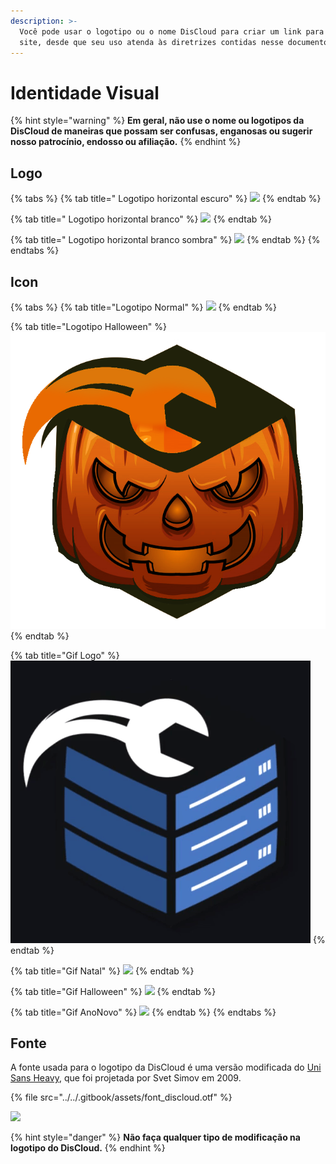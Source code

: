 ```yaml
---
description: >-
  Você pode usar o logotipo ou o nome DisCloud para criar um link para nosso
  site, desde que seu uso atenda às diretrizes contidas nesse documento.
---
```


# Identidade Visual

{% hint style="warning" %}
**Em geral, não use o nome ou logotipos da DisCloud de maneiras que possam ser confusas, enganosas ou sugerir nosso patrocínio, endosso ou afiliação.**
{% endhint %}

## Logo

{% tabs %}
{% tab title=" Logotipo horizontal escuro" %}
![](../../.gitbook/assets/spoiler\_discloud\_dark.png)
{% endtab %}

{% tab title=" Logotipo horizontal branco" %}
![](../../.gitbook/assets/spoiler\_discloud\_branco.png)
{% endtab %}

{% tab title=" Logotipo horizontal branco sombra" %}
![](<../../.gitbook/assets/discloud2 (1) (1) (1) (1) (1).png>)
{% endtab %}
{% endtabs %}

## Icon

{% tabs %}
{% tab title="Logotipo Normal" %}
![](<../../.gitbook/assets/discloudlogo (1).png>)
{% endtab %}

{% tab title="Logotipo Halloween" %}
![](../../.gitbook/assets/discloudhalloween.png)
{% endtab %}

{% tab title="Gif Logo" %}
![](<../../.gitbook/assets/icongif (1) (1) (1) (1) (1) (1).gif>)
{% endtab %}

{% tab title="Gif Natal" %}
![](../../.gitbook/assets/natal.gif)
{% endtab %}

{% tab title="Gif Halloween" %}
![](../../.gitbook/assets/gif1.gif)
{% endtab %}

{% tab title="Gif AnoNovo" %}
![](../../.gitbook/assets/ww-1-.gif)
{% endtab %}
{% endtabs %}

## Fonte

A fonte usada para o logotipo da DisCloud é uma versão modificada do [Uni Sans Heavy](https://www.myfonts.com/fonts/font-fabric/uni-sans/), que foi projetada por Svet Simov em 2009.

{% file src="../../.gitbook/assets/font_discloud.otf" %}

![](<../../.gitbook/assets/discloud-background (1) (1) (1) (1) (1).png>)

{% hint style="danger" %}
**Não faça qualquer tipo de modificação na logotipo do DisCloud.**
{% endhint %}
